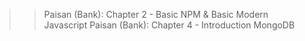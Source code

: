 >> Paisan (Bank): Chapter 2 - Basic NPM & Basic Modern Javascript
>> Paisan (Bank): Chapter 4 - Introduction MongoDB